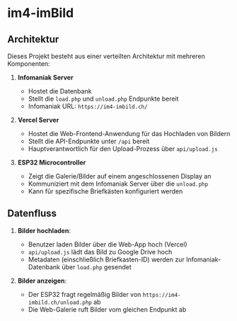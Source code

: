 # im4-imBild

## Architektur

Dieses Projekt besteht aus einer verteilten Architektur mit mehreren Komponenten:

1. **Infomaniak Server**
   - Hostet die Datenbank
   - Stellt die `load.php` und `unload.php` Endpunkte bereit
   - Infomaniak URL: `https://im4-imbild.ch/`

2. **Vercel Server**
   - Hostet die Web-Frontend-Anwendung für das Hochladen von Bildern
   - Stellt die API-Endpunkte unter `/api` bereit
   - Hauptverantwortlich für den Upload-Prozess über `api/upload.js`

3. **ESP32 Microcontroller**
   - Zeigt die Galerie/Bilder auf einem angeschlossenen Display an
   - Kommuniziert mit dem Infomaniak Server über die `unload.php`
   - Kann für spezifische Briefkästen konfiguriert werden

## Datenfluss

1. **Bilder hochladen**:
   - Benutzer laden Bilder über die Web-App hoch (Vercel)
   - `api/upload.js` lädt das Bild zu Google Drive hoch
   - Metadaten (einschließlich Briefkasten-ID) werden zur Infomaniak-Datenbank über `load.php` gesendet

2. **Bilder anzeigen**:
   - Der ESP32 fragt regelmäßig Bilder von `https://im4-imbild.ch/unload.php` ab
   - Die Web-Galerie ruft Bilder vom gleichen Endpunkt ab
 
